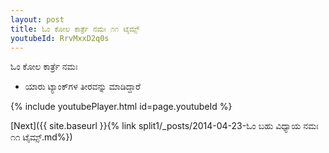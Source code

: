 ```yaml
---
layout: post
title: ಓಂ ಕೋಲ ಕಾರ್ತ್ರೆ ನಮಃ ೧೧ ಟೈಮ್ಸ್
youtubeId: RrvMxxD2q0s
---
```

 
 
 ಓಂ ಕೋಲ ಕಾರ್ತ್ರೆ ನಮಃ  
 
 -  ಯಾರು ಟ್ಯಾಂಕ್‌ಗಳ ತೀರವನ್ನು ಮಾಡಿದ್ದಾರೆ 
 
  
 
  
 
 
 
 
 
 


{% include youtubePlayer.html id=page.youtubeId %}
 
[Next]({{ site.baseurl }}{% link  split1/_posts/2014-04-23-ಓಂ ಬಹು ವಿಧ್ಯಾಯ ನಮಃ ೧೧ ಟೈಮ್ಸ್.md%})
 
